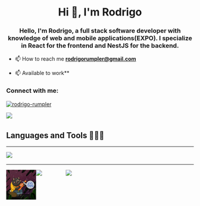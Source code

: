 <h1 align="center">Hi 👋, I'm Rodrigo</h1>
<h3 align="center">Hello, I'm Rodrigo, a full stack software developer with knowledge of web and mobile applications(EXPO). I specialize in React for the frontend and NestJS for the backend.</h3>

- 📫 How to reach me **rodrigorumpler@gmail.com**

- 📫 Available to work**


<h3 align="left">Connect with me:</h3>
<p align="left">
<a href="https://www.linkedin.com/in/rodrigo-rumpler-287989209/" target="blank"><img align="center" src="https://raw.githubusercontent.com/rahuldkjain/github-profile-readme-generator/master/src/images/icons/Social/linked-in-alt.svg" alt="rodrigo-rumpler" height="30" width="40" /></a>
</p>

<a href="mailto:rodrigorumpler@gmail.com" target="blank" > <img src="https://img.icons8.com/?size=64&id=44829&format=png" style="width:40px" /> </a>

<h2 >Languages and Tools 👨🏻‍💻</h2>
<hr/
<p align="left">
  <a href="https://skillicons.dev">
    <img src="https://skillicons.dev/icons?i=js,ts,nextjs,react,nestjs,postgresql,mongodb,git,tailwind,prisma,docker,aws,go,redis,rabbitmq,kubernetes" />
  </a>
</p>
<hr/>
<div style="display: flex">
     <img src="https://raw.githubusercontent.com/github/explore/990a9efe0b9529eca38ca9e081bc7a97b18dff45/topics/zustand/zustand.png" style="width: 80px" />
    <img src="https://miro.medium.com/v2/resize:fit:1400/1*elhu-42TzQEdsFjKDbQhhA.png" style="width: 80px" />
    <img src="https://encrypted-tbn0.gstatic.com/images?q=tbn:ANd9GcQeTgWr8bzyCXEwxAE3ssmDM6cvl_GYgivQDg&s" style="width: 80px" style="height: 200px"  />
    
</div>




<!--tech stack icons-->

